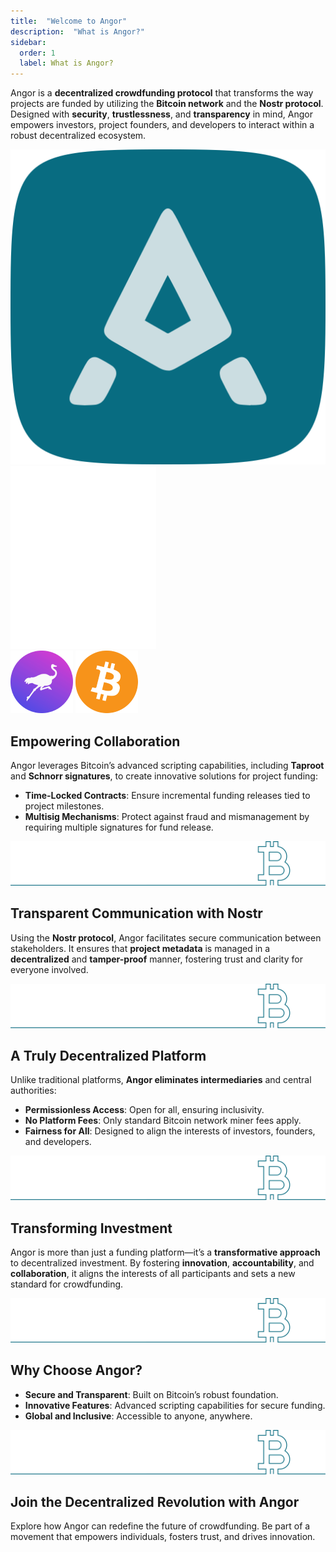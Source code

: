 ```yaml
---
title:  "Welcome to Angor"
description:  "What is Angor?"
sidebar:
  order: 1
  label: What is Angor?
---
```


Angor is a **decentralized crowdfunding protocol** that transforms the way projects are funded by utilizing the **Bitcoin network** and the **Nostr protocol**. Designed with **security**, **trustlessness**, and **transparency** in mind, Angor empowers investors, project founders, and developers to interact within a robust decentralized ecosystem.

<div class="logo-container">
  <img src="/angor.svg" alt="Angor Logo" class="logo-image" />
  
  <img src="/Arrow.gif" alt="Arrow" class="arrow-image" />
  
  <div class="bottom-icons">
    <img src="/nostr.png" alt="Nostr" class="nostr-icon" />
    <img src="/bitcoin.png" alt="Bitcoin" class="bitcoin-icon" />
  </div>
</div>

## Empowering Collaboration

Angor leverages Bitcoin’s advanced scripting capabilities, including **Taproot** and **Schnorr signatures**, to create innovative solutions for project funding:

- **Time-Locked Contracts**: Ensure incremental funding releases tied to project milestones.
- **Multisig Mechanisms**: Protect against fraud and mismanagement by requiring multiple signatures for fund release.

![bitcoin](/bitcoin-line.svg)

## Transparent Communication with Nostr

Using the **Nostr protocol**, Angor facilitates secure communication between stakeholders. It ensures that **project metadata** is managed in a **decentralized** and **tamper-proof** manner, fostering trust and clarity for everyone involved.

![bitcoin](/bitcoin-line.svg)

## A Truly Decentralized Platform

Unlike traditional platforms, **Angor eliminates intermediaries** and central authorities:

- **Permissionless Access**: Open for all, ensuring inclusivity.
- **No Platform Fees**: Only standard Bitcoin network miner fees apply.
- **Fairness for All**: Designed to align the interests of investors, founders, and developers.

![bitcoin](/bitcoin-line.svg)

## Transforming Investment

Angor is more than just a funding platform—it’s a **transformative approach** to decentralized investment. By fostering **innovation**, **accountability**, and **collaboration**, it aligns the interests of all participants and sets a new standard for crowdfunding.

![bitcoin](/bitcoin-line.svg)

## Why Choose Angor?

- **Secure and Transparent**: Built on Bitcoin’s robust foundation.
- **Innovative Features**: Advanced scripting capabilities for secure funding.
- **Global and Inclusive**: Accessible to anyone, anywhere.

![bitcoin](/bitcoin-line.svg)

## Join the Decentralized Revolution with Angor

Explore how Angor can redefine the future of crowdfunding. Be part of a movement that empowers individuals, fosters trust, and drives innovation.